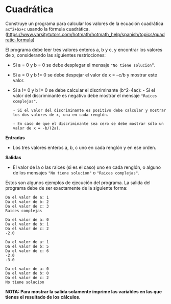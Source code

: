 # Cuadrática

Construye un programa para calcular los valores de la ecuación cuadrática `ax^2+bx+c` usando la fórmula cuadrática. (https://www.varsitytutors.com/hotmath/hotmath_help/spanish/topics/quadratic-formula)

El programa debe leer tres valores enteros a, b y c, y encontrar los valores de x, considerando las siguientes restricciones:
- Si a = 0 y b = 0 se debe desplegar el mensaje `"No tiene solucion”`.
- Si a = 0 y b != 0 se debe despejar el valor de x = –c/b y mostrar este valor.
- Si a != 0 y b != 0 se debe calcular el discriminante (b^2-4ac):
      - Si el valor del discriminante es negativo debe mostrar el mensaje `"Raices complejas"`.
      
      - Si el valor del discriminante es positivo debe calcular y mostrar los dos valores de x, una en cada renglón.
      
      - En caso de que el discriminante sea cero se debe mostrar sólo un valor de x = -b/(2a).

**Entradas**
- Los tres valores enteros a, b, c uno en cada renglón y en ese orden.

**Salidas**
- El valor de la o las raices (si es el caso) uno en cada renglón, o alguno de los mensajes `"No tiene solucion"` o `"Raices complejas"`.

Estos son algunos ejemplos de ejecución del programa. La salida del programa debe de ser exactamente de la siguiente forma:

```plaintext
Da el valor de a: 1
Da el valor de b: 2
Da el valor de c: 3
Raices complejas

Da el valor de a: 0
Da el valor de b: 1
Da el valor de c: 2
-2.0

Da el valor de a: 1
Da el valor de b: 5
Da el valor de c: 6
-2.0
-3.0

Da el valor de a: 0
Da el valor de b: 0
Da el valor de c: 2
No tiene solucion
```

**NOTA: Para mostrar la salida solamente imprime las variables en las que tienes el 
resultado de los cálculos.**
